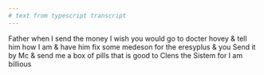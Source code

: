 ```yaml
---
# text from typescript transcript
---
```

Father when I send the money I wish you would go to docter hovey & tell him how I am & have him fix some medeson for the eresyplus & you Send it by Mc & send me a box of pills that is good to Clens the Sistem for I am billious